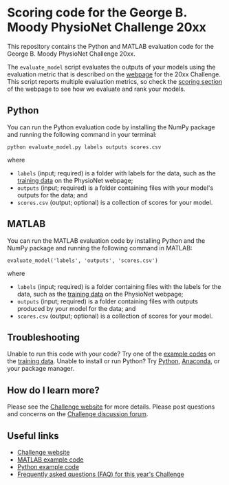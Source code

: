# Scoring code for the George B. Moody PhysioNet Challenge 20xx

This repository contains the Python and MATLAB evaluation code for the George B. Moody PhysioNet Challenge 20xx.

The `evaluate_model` script evaluates the outputs of your models using the evaluation metric that is described on the [webpage](https://physionetchallenges.org/20x/) for the 20xx Challenge. This script reports multiple evaluation metrics, so check the [scoring section](https://physionetchallenges.org/20xx/#scoring) of the webpage to see how we evaluate and rank your models.

## Python

You can run the Python evaluation code by installing the NumPy package and running the following command in your terminal:

    python evaluate_model.py labels outputs scores.csv

where

- `labels` (input; required) is a folder with labels for the data, such as the [training data](https://physionetchallenges.org/20xx/#data) on the PhysioNet webpage;
- `outputs` (input; required) is a folder containing files with your model's outputs for the data; and
- `scores.csv` (output; optional) is a collection of scores for your model.

## MATLAB

You can run the MATLAB evaluation code by installing Python and the NumPy package and running the following command in MATLAB:

    evaluate_model('labels', 'outputs', 'scores.csv')

where

- `labels` (input; required) is a folder containing files with the labels for the data, such as the [training data](https://physionetchallenges.org/20xx/#data) on the PhysioNet webpage;
- `outputs` (input; required) is a folder containing files with outputs produced by your model for the data; and
- `scores.csv` (output; optional) is a collection of scores for your model.

## Troubleshooting

Unable to run this code with your code? Try one of the [example codes](https://physionetchallenges.org/20xx/#submissions) on the [training data](https://physionetchallenges.org/20xx/#data). Unable to install or run Python? Try [Python](https://www.python.org/downloads/), [Anaconda](https://www.anaconda.com/products/individual), or your package manager.

## How do I learn more?

Please see the [Challenge website](https://physionetchallenges.org/20xx/) for more details. Please post questions and concerns on the [Challenge discussion forum](https://groups.google.com/forum/#!forum/physionet-challenges).

## Useful links

- [Challenge website](https://physionetchallenges.org/20xx/)
- [MATLAB example code](https://github.com/physionetchallenges/matlab-example-20xx)
- [Python example code](https://github.com/physionetchallenges/python-example-20xx)
- [Frequently asked questions (FAQ) for this year's Challenge](https://physionetchallenges.org/2023/faq/)

